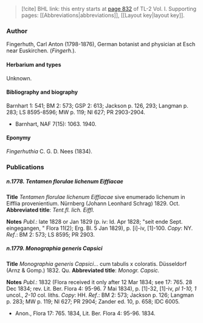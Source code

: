 > [!cite] BHL link: this entry starts at [page 832](https://www.biodiversitylibrary.org/item/103414#page/880/mode/1up) of TL-2 Vol. I.
> Supporting pages: [[Abbreviations|abbreviations]], [[Layout key|layout key]].

### Author

Fingerhuth, Carl Anton (1798-1876), German botanist and physician at Esch near Euskirchen. (*Fingerh.*).

#### Herbarium and types

Unknown.

#### Bibliography and biography

Barnhart 1: 541; BM 2: 573; GSP 2: 613; Jackson p. 126, 293; Langman p. 283; LS 8595-8596; MW p. 119; NI 627; PR 2903-2904.
- Barnhart, NAF 7(15): 1063. 1940.

#### Eponymy

*Fingerhuthia* C. G. D. Nees (1834).

### Publications

##### n.1778. Tentamen florulae lichenum Eiffiacae

**Title**
*Tentamen florulae lichenum Eiffiacae* sive enumerado lichenum in Eifflia provenientium. Nürnberg (Johann Leonhard Schrag) 1829. Oct.
**Abbreviated title**: *Tent.fl. lich. Eiffl.*

**Notes**
*Publ*.: late 1828 or Jan 1829 (p. iv: Id. Apr 1828; "seit ende Sept. eingegangen, " Flora 11(2); Erg. Bl. 5 Jan 1829), p. \[i\]-iv, \[1\]-100. *Copy*: NY.
*Ref*.: BM 2: 573; LS 8595; PR 2903.

##### n.1779. Monographia generis Capsici

**Title**
*Monographia generis Capsici*... cum tabulis x coloratis. Düsseldorf (Arnz & Gomp.) 1832. Qu.
**Abbreviated title**: *Monogr. Capsic.*

**Notes**
*Publ*.: 1832 (Flora received it only after 12 Mar 1834; see 17: 765. 28 Dec 1834; rev. Lit. Ber. Flora 4: 95-96. 7 Mai 1834), p. \[1\]-32, \[1\]-iv, *pl 1-10, 1* uncol., *2-10* col. liths.
*Copy*: HH.
*Ref*.: BM 2: 573; Jackson p. 126; Langman p. 283; MW p. 119; NI 627; PR 2904; Zander ed. 10, p. 658; IDC 6005.
- Anon., Flora 17: 765. 1834, Lit. Ber. Flora 4: 95-96. 1834.

